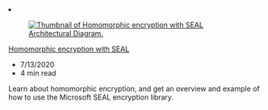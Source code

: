 <!-- This file is automatically generated by build/architectures/build_index.py. Any updates will be lost. -->

<!-- markdownlint-disable MD033 -->

<li class="grid-item item-column" data-categories="Security ">
<article class="card">
    <div class="card-header has-margin-bottom-none" aria-hidden="true">
        <figure class="image diagram has-height-175 has-overflow-hidden level">
            <a href="/azure/architecture/solution-ideas/articles/homomorphic-encryption-seal"><img src="/azure/architecture/browse/thumbs/homomorphic-encryption-seal.png" class="diagram" alt="Thumbnail of Homomorphic encryption with SEAL Architectural Diagram." data-linktype="relative-path"></a>
        </figure>
    </div>
    <div class="card-content">
        <a class="card-content-title has-margin-top-none" href="/azure/architecture/solution-ideas/articles/homomorphic-encryption-seal">
            <p>Homomorphic encryption with SEAL</p>
        </a>
        <ul class="card-content-metadata">
            <li>7/13/2020</li>
            <li>4 min read</li>
        </ul>
        <p class="card-content-description">Learn about homomorphic encryption, and get an overview and example of how to use the Microsoft SEAL encryption library.</p>
        <div class="bottom-to-top-fade is-hidden-mobile"></div>
    </div>
</article>
</li>

